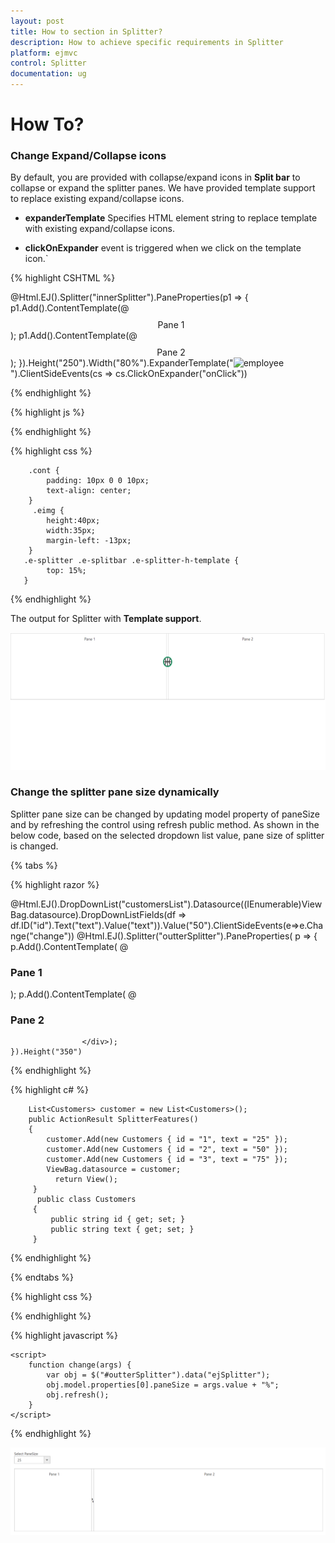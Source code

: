 ```yaml
---
layout: post
title: How to section in Splitter? 
description: How to achieve specific requirements in Splitter
platform: ejmvc
control: Splitter
documentation: ug
---
```

# How To?

### Change Expand/Collapse icons

By default, you are provided with collapse/expand icons in **Split bar** to collapse or expand the splitter panes. We have provided template support to replace existing expand/collapse icons.

* **expanderTemplate** Specifies HTML element string to replace template with existing expand/collapse icons. 

* **clickOnExpander** event is triggered when we click on the template icon.`

{% highlight CSHTML %}


<div id="outterSplitter">
   @Html.EJ().Splitter("innerSplitter").PaneProperties(p1 =>
   {
   p1.Add().ContentTemplate(@<div>
            <div class="cont">
                Pane 1
            </div>
        </div>);
   p1.Add().ContentTemplate(@<div>
            <div class="cont">
                Pane 2
            </div>
        </div>);
   }).Height("250").Width("80%").ExpanderTemplate("<img class='eimg' src='../Content/basketball.png' alt='employee'/>").ClientSideEvents(cs => cs.ClickOnExpander("onClick"))
</div>

{% endhighlight %}

{% highlight js %}

<script type="text/javascript">
        var flag = true;
        function onClick(args) {
            if (flag) { this.collapse(0); flag = false; }
            else { this.expand(0); flag = true; }
        }
</script>


{% endhighlight %}

{% highlight css %}

        .cont {
            padding: 10px 0 0 10px;
            text-align: center;
        }   
         .eimg {
            height:40px;
            width:35px;
			margin-left: -13px;
        }  
       .e-splitter .e-splitbar .e-splitter-h-template {
            top: 15%;
       }

{% endhighlight %}

The output for Splitter with **Template support**.

![](How-To_images/Template_Support_img.png) 

### Change the splitter pane size dynamically

Splitter pane size can be changed by updating model property of paneSize and by refreshing the control using refresh public method.  As shown in the below code, based on the selected dropdown list value, pane size of splitter is changed.

{% tabs %}

{% highlight razor %}

@Html.EJ().DropDownList("customersList").Datasource((IEnumerable<Customers>)ViewBag.datasource).DropDownListFields(df => df.ID("id").Text("text").Value("text")).Value("50").ClientSideEvents(e=>e.Change("change"))
@Html.EJ().Splitter("outterSplitter").PaneProperties(
    p =>
    {
        p.Add().ContentTemplate(
            @<div>
                <div class="content">
                    <h3 class="h3">
                        Pane 1
                    </h3>
                </div>
            </div>);
        p.Add().ContentTemplate(
            @<div>
                   <h3 class="h3">Pane 2</h3>
                    
                    </div>);
    }).Height("350")

{% endhighlight  %}

{% highlight c# %}

        List<Customers> customer = new List<Customers>();
        public ActionResult SplitterFeatures()
        {
            customer.Add(new Customers { id = "1", text = "25" });
            customer.Add(new Customers { id = "2", text = "50" });
            customer.Add(new Customers { id = "3", text = "75" });
            ViewBag.datasource = customer;
              return View();
         } 
          public class Customers
         {
             public string id { get; set; }
             public string text { get; set; }
         }

{% endhighlight  %}

{% endtabs %}  

{% highlight css %}

<style type="text/css" class="cssStyles">
        .cont
        {
            padding: 10px 0 0 10px;
            text-align: center;
        }
        #inner
        {
            border:0 none;
        }
        #outterSpliter
        {
            margin: 0 auto;
        }
        .splitdiv
        {
            height:100%;width:100%;
        }
    </style>

{% endhighlight %}

{% highlight javascript %}

    <script>
        function change(args) {
            var obj = $("#outterSplitter").data("ejSplitter");
            obj.model.properties[0].paneSize = args.value + "%";
            obj.refresh();
        }
    </script>

{% endhighlight %}

![](How-To_images/Pane_Size.png) 